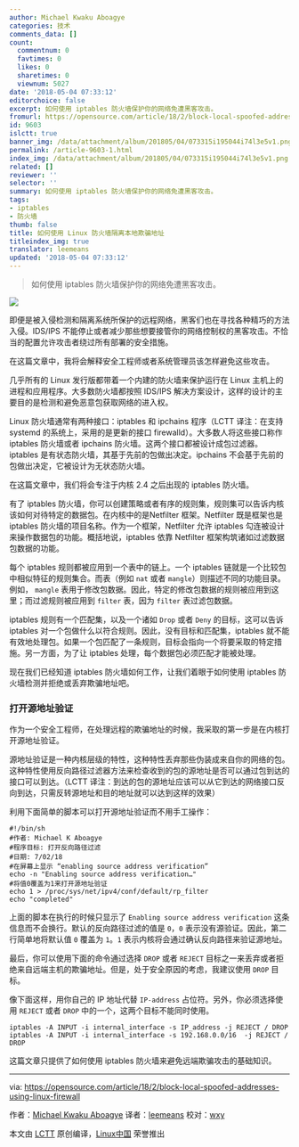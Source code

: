 ```yaml
---
author: Michael Kwaku Aboagye
categories: 技术
comments_data: []
count:
  commentnum: 0
  favtimes: 0
  likes: 0
  sharetimes: 0
  viewnum: 5027
date: '2018-05-04 07:33:12'
editorchoice: false
excerpt: 如何使用 iptables 防火墙保护你的网络免遭黑客攻击。
fromurl: https://opensource.com/article/18/2/block-local-spoofed-addresses-using-linux-firewall
id: 9603
islctt: true
banner_img: /data/attachment/album/201805/04/073315i195044i74l3e5v1.png
permalink: /article-9603-1.html
index_img: /data/attachment/album/201805/04/073315i195044i74l3e5v1.png.thumb.jpg
related: []
reviewer: ''
selector: ''
summary: 如何使用 iptables 防火墙保护你的网络免遭黑客攻击。
tags:
- iptables
- 防火墙
thumb: false
title: 如何使用 Linux 防火墙隔离本地欺骗地址
titleindex_img: true
translator: leemeans
updated: '2018-05-04 07:33:12'
---
```



> 
> 如何使用 iptables 防火墙保护你的网络免遭黑客攻击。
> 
> 
> 


![](/data/attachment/album/201805/04/073315i195044i74l3e5v1.png)


即便是被入侵检测和隔离系统所保护的远程网络，黑客们也在寻找各种精巧的方法入侵。IDS/IPS 不能停止或者减少那些想要接管你的网络控制权的黑客攻击。不恰当的配置允许攻击者绕过所有部署的安全措施。


在这篇文章中，我将会解释安全工程师或者系统管理员该怎样避免这些攻击。


几乎所有的 Linux 发行版都带着一个内建的防火墙来保护运行在 Linux 主机上的进程和应用程序。大多数防火墙都按照 IDS/IPS 解决方案设计，这样的设计的主要目的是检测和避免恶意包获取网络的进入权。


Linux 防火墙通常有两种接口：iptables 和 ipchains 程序（LCTT 译注：在支持 systemd 的系统上，采用的是更新的接口 firewalld）。大多数人将这些接口称作 iptables 防火墙或者 ipchains 防火墙。这两个接口都被设计成包过滤器。iptables 是有状态防火墙，其基于先前的包做出决定。ipchains 不会基于先前的包做出决定，它被设计为无状态防火墙。


在这篇文章中，我们将会专注于内核 2.4 之后出现的 iptables 防火墙。


有了 iptables 防火墙，你可以创建策略或者有序的规则集，规则集可以告诉内核该如何对待特定的数据包。在内核中的是Netfilter 框架。Netfilter 既是框架也是 iptables 防火墙的项目名称。作为一个框架，Netfilter 允许 iptables 勾连被设计来操作数据包的功能。概括地说，iptables 依靠 Netfilter 框架构筑诸如过滤数据包数据的功能。


每个 iptables 规则都被应用到一个表中的链上。一个 iptables 链就是一个比较包中相似特征的规则集合。而表（例如 `nat` 或者 `mangle`）则描述不同的功能目录。例如， `mangle` 表用于修改包数据。因此，特定的修改包数据的规则被应用到这里；而过滤规则被应用到 `filter` 表，因为 `filter` 表过滤包数据。


iptables 规则有一个匹配集，以及一个诸如 `Drop` 或者 `Deny` 的目标，这可以告诉 iptables 对一个包做什么以符合规则。因此，没有目标和匹配集，iptables 就不能有效地处理包。如果一个包匹配了一条规则，目标会指向一个将要采取的特定措施。另一方面，为了让 iptables 处理，每个数据包必须匹配才能被处理。


现在我们已经知道 iptables 防火墙如何工作，让我们着眼于如何使用 iptables 防火墙检测并拒绝或丢弃欺骗地址吧。


### 打开源地址验证


作为一个安全工程师，在处理远程的欺骗地址的时候，我采取的第一步是在内核打开源地址验证。


源地址验证是一种内核层级的特性，这种特性丢弃那些伪装成来自你的网络的包。这种特性使用反向路径过滤器方法来检查收到的包的源地址是否可以通过包到达的接口可以到达。（LCTT 译注：到达的包的源地址应该可以从它到达的网络接口反向到达，只需反转源地址和目的地址就可以达到这样的效果）


利用下面简单的脚本可以打开源地址验证而不用手工操作：



```
#!/bin/sh
#作者: Michael K Aboagye
#程序目标: 打开反向路径过滤
#日期: 7/02/18
#在屏幕上显示 “enabling source address verification”
echo -n "Enabling source address verification…"
#将值0覆盖为1来打开源地址验证
echo 1 > /proc/sys/net/ipv4/conf/default/rp_filter
echo "completed"

```

上面的脚本在执行的时候只显示了 `Enabling source address verification` 这条信息而不会换行。默认的反向路径过滤的值是 `0`，`0` 表示没有源验证。因此，第二行简单地将默认值 `0` 覆盖为 `1`。`1` 表示内核将会通过确认反向路径来验证源地址。


最后，你可以使用下面的命令通过选择 `DROP` 或者 `REJECT` 目标之一来丢弃或者拒绝来自远端主机的欺骗地址。但是，处于安全原因的考虑，我建议使用 `DROP` 目标。


像下面这样，用你自己的 IP 地址代替 `IP-address` 占位符。另外，你必须选择使用 `REJECT` 或者 `DROP` 中的一个，这两个目标不能同时使用。



```
iptables -A INPUT -i internal_interface -s IP_address -j REJECT / DROP  
iptables -A INPUT -i internal_interface -s 192.168.0.0/16  -j REJECT / DROP

```

这篇文章只提供了如何使用 iptables 防火墙来避免远端欺骗攻击的基础知识。




---


via: <https://opensource.com/article/18/2/block-local-spoofed-addresses-using-linux-firewall>


作者：[Michael Kwaku Aboagye](https://opensource.com/users/revoks) 译者：[leemeans](https://github.com/leemeans) 校对：[wxy](https://github.com/wxy)


本文由 [LCTT](https://github.com/LCTT/TranslateProject) 原创编译，[Linux中国](https://linux.cn/) 荣誉推出